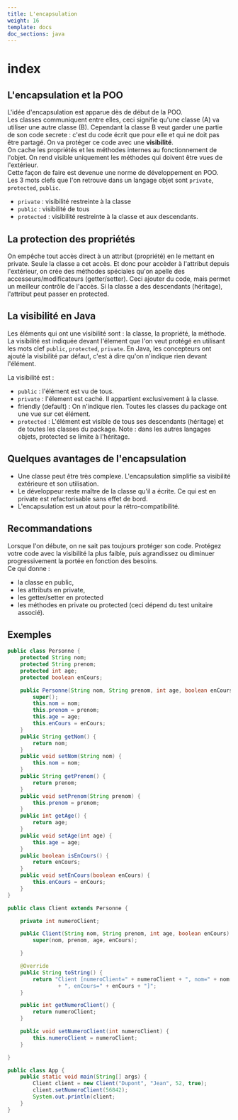 ```yaml
---
title: L'encapsulation
weight: 16
template: docs
doc_sections: java
---
```


# index

## L'encapsulation et la POO

L'idée d'encapsulation est apparue dès de début de la POO.  
Les classes communiquent entre elles, ceci signifie qu'une classe \(A\) va utiliser une autre classe \(B\). Cependant la classe B veut garder une partie de son code secrete : c'est du code écrit que pour elle et qui ne doit pas être partagé. On va protéger ce code avec une **visibilité**.  
On cache les propriétés et les méthodes internes au fonctionnement de l'objet. On rend visible uniquement les méthodes qui doivent être vues de l'extérieur.  
Cette façon de faire est devenue une norme de développement en POO.  
Les 3 mots clefs que l'on retrouve dans un langage objet sont `private`, `protected`, `public`.

* `private` : visibilité restreinte à la classe
* `public` : visibilité de tous
* `protected` : visibilité restreinte à la classe et aux descendants.

## La protection des propriétés

On empêche tout accès direct à un attribut \(propriété\) en le mettant en private. Seule la classe a cet accès. Et donc pour accèder à l'attribut depuis l'extérieur, on crée des méthodes spéciales qu'on apelle des accesseurs/modificateurs \(getter/setter\). Ceci ajouter du code, mais permet un meilleur contrôle de l'accès. Si la classe a des descendants \(héritage\), l'attribut peut passer en protected.

## La visibilité en Java

Les éléments qui ont une visibilité sont : la classe, la propriété, la méthode.  
La visibilité est indiquée devant l'élement que l'on veut protégé en utilisant les mots clef `public`, `protected`, `private`. En Java, les concepteurs ont ajouté la visibilité par défaut, c'est à dire qu'on n'indique rien devant l'élément.

La visibilité est :

* `public` : l'élément est vu de tous.
* `private` : l'élement est caché. Il appartient exclusivement à la classe.
* friendly \(default\) : On n'indique rien. Toutes les classes du package ont une vue sur cet élément.
* `protected` : L'élément est visible de tous ses descendants \(héritage\) et de toutes les classes du package. Note : dans les autres langages objets, protected se limite à l'héritage.

## Quelques avantages de l'encapsulation

* Une classe peut être très complexe. L'encapsulation simplifie sa visibilité extérieure et son utilisation.
* Le développeur reste maître de la classe qu'il a écrite. Ce qui est en private est refactorisable sans effet de bord.
* L'encapsulation est un atout pour la rétro-compatibilité.

## Recommandations

Lorsque l'on débute, on ne sait pas toujours protéger son code. Protégez votre code avec la visibilité la plus faible, puis agrandissez ou diminuer progressivement la portée en fonction des besoins.  
Ce qui donne :

* la classe en public,
* les attributs en private,
* les getter/setter en protected
* les méthodes en private ou protected \(ceci dépend du test unitaire associé\).  

## Exemples

```java
public class Personne {
    protected String nom;
    protected String prenom;
    protected int age;
    protected boolean enCours;

    public Personne(String nom, String prenom, int age, boolean enCours) {
        super();
        this.nom = nom;
        this.prenom = prenom;
        this.age = age;
        this.enCours = enCours;
    }
    public String getNom() {
        return nom;
    }
    public void setNom(String nom) {
        this.nom = nom;
    }
    public String getPrenom() {
        return prenom;
    }
    public void setPrenom(String prenom) {
        this.prenom = prenom;
    }
    public int getAge() {
        return age;
    }
    public void setAge(int age) {
        this.age = age;
    }
    public boolean isEnCours() {
        return enCours;
    }
    public void setEnCours(boolean enCours) {
        this.enCours = enCours;
    }
}
```

```java
public class Client extends Personne {

    private int numeroClient;

    public Client(String nom, String prenom, int age, boolean enCours) {
        super(nom, prenom, age, enCours);

    }

    @Override
    public String toString() {
        return "Client [numeroClient=" + numeroClient + ", nom=" + nom + ", prenom=" + prenom + ", age=" + age
                + ", enCours=" + enCours + "]";
    }

    public int getNumeroClient() {
        return numeroClient;
    }

    public void setNumeroClient(int numeroClient) {
        this.numeroClient = numeroClient;
    }

}
```

```java
public class App {
    public static void main(String[] args) {
        Client client = new Client("Dupont", "Jean", 52, true);
        client.setNumeroClient(56842);
        System.out.println(client;
    }
}
```

